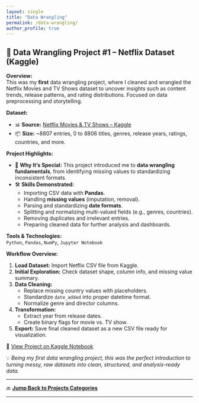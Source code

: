 ```yaml
---
layout: single
title: "Data Wrangling"
permalink: /data-wrangling/
author_profile: true
---
```


## 🧹 Data Wrangling Project #1 – Netflix Dataset (Kaggle)

**Overview:**  
This was my **first** data wrangling project, where I cleaned and wrangled the Netflix Movies and TV Shows dataset to uncover insights such as content trends, release patterns, and rating distributions. Focused on data preprocessing and storytelling. 

**Dataset:**  
- 📊 **Source:** [Netflix Movies & TV Shows – Kaggle](https://www.kaggle.com/datasets/shivamb/netflix-shows/data)  
- 📦 **Size:** ~8807 entries, 0 to 8806 titles, genres, release years, ratings, countries, and more.  

**Project Highlights:**  
- 🚀 **Why It’s Special:** This project introduced me to **data wrangling fundamentals**, from identifying missing values to standardizing inconsistent formats.  
- 🛠 **Skills Demonstrated:**  
  - Importing CSV data with **Pandas**.  
  - Handling **missing values** (imputation, removal).  
  - Parsing and standardizing **date formats**.  
  - Splitting and normalizing multi-valued fields (e.g., genres, countries).  
  - Removing duplicates and irrelevant entries.  
  - Preparing cleaned data for further analysis and dashboards.
  
**Tools & Technologies:**  
`Python`, `Pandas`, `NumPy`, `Jupyter Notebook`

**Workflow Overview:**  
1. **Load Dataset:** Import Netflix CSV file from Kaggle.  
2. **Initial Exploration:** Check dataset shape, column info, and missing value summary.  
3. **Data Cleaning:**  
   - Replace missing country values with placeholders.  
   - Standardize `date_added` into proper datetime format.  
   - Normalize genre and director columns.  
4. **Transformation:**  
   - Extract year from release dates.  
   - Create binary flags for movie vs. TV show.  
5. **Export:** Save final cleaned dataset as a new CSV file ready for visualization.  


🔗 [View Project on Kaggle Notebook](https://www.kaggle.com/code/jedidahwavinya/netflix-figures) 

💡 *Being my first data wrangling project, this was the perfect introduction to turning messy, raw datasets into clean, structured, and analysis-ready data.*  

---

🔙 [**Jump Back to Projects Categories**](/projects.md)

---
